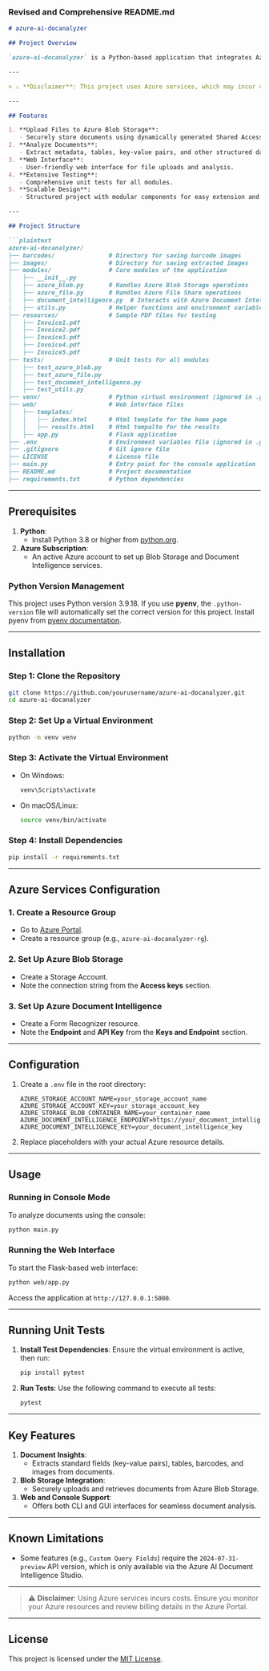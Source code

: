 ### Revised and Comprehensive README.md

```markdown
# azure-ai-docanalyzer

## Project Overview

`azure-ai-docanalyzer` is a Python-based application that integrates Azure Blob Storage and Azure Document Intelligence services. It provides functionality to securely upload documents, analyze their content, and extract meaningful insights. The project supports both a console interface and a web interface, making it flexible for various use cases.

---

> ⚠ **Disclaimer**: This project uses Azure services, which may incur costs. Be sure to review Azure's pricing and monitor your resource usage to avoid unexpected charges.

---

## Features

1. **Upload Files to Azure Blob Storage**:
   - Securely store documents using dynamically generated Shared Access Signatures (SAS).
2. **Analyze Documents**:
   - Extract metadata, tables, key-value pairs, and other structured data using Azure Document Intelligence.
3. **Web Interface**:
   - User-friendly web interface for file uploads and analysis.
4. **Extensive Testing**:
   - Comprehensive unit tests for all modules.
5. **Scalable Design**:
   - Structured project with modular components for easy extension and maintenance.

---

## Project Structure

```plaintext
azure-ai-docanalyzer/
├── barcodes/               # Directory for saving barcode images
├── images/                 # Directory for saving extracted images
├── modules/                # Core modules of the application
│   ├── __init__.py
│   ├── azure_blob.py       # Handles Azure Blob Storage operations
│   ├── azure_file.py       # Handles Azure File Share operations
│   ├── document_intelligence.py  # Interacts with Azure Document Intelligence
│   ├── utils.py            # Helper functions and environment variable handling
├── resources/              # Sample PDF files for testing
│   ├── Invoice1.pdf
│   ├── Invoice2.pdf
│   ├── Invoice3.pdf
│   ├── Invoice4.pdf
│   ├── Invoice5.pdf
├── tests/                  # Unit tests for all modules
│   ├── test_azure_blob.py
│   ├── test_azure_file.py
│   ├── test_document_intelligence.py
│   ├── test_utils.py
├── venv/                   # Python virtual environment (ignored in .gitignore)
├── web/                    # Web interface files
│   ├── templates/
│   │   ├── index.html      # Html template for the home page
│   │   ├── results.html    # Html tempalte for the results
│   ├── app.py              # Flask application
├── .env                    # Environment variables file (ignored in .gitignore)
├── .gitignore              # Git ignore file
├── LICENSE                 # License file
├── main.py                 # Entry point for the console application
├── README.md               # Project documentation
├── requirements.txt        # Python dependencies
```

---

## Prerequisites

1. **Python**:
   - Install Python 3.8 or higher from [python.org](https://www.python.org/).
2. **Azure Subscription**:
   - An active Azure account to set up Blob Storage and Document Intelligence services.

### Python Version Management

This project uses Python version 3.9.18. If you use **pyenv**, the `.python-version` file will automatically set the correct version for this project. Install pyenv from [pyenv documentation](https://github.com/pyenv/pyenv).

---

## Installation

### Step 1: Clone the Repository
```bash
git clone https://github.com/yourusername/azure-ai-docanalyzer.git
cd azure-ai-docanalyzer
```

### Step 2: Set Up a Virtual Environment
```bash
python -m venv venv
```

### Step 3: Activate the Virtual Environment
- On Windows:
  ```bash
  venv\Scripts\activate
  ```
- On macOS/Linux:
  ```bash
  source venv/bin/activate
  ```

### Step 4: Install Dependencies
```bash
pip install -r requirements.txt
```

---

## Azure Services Configuration

### 1. Create a Resource Group
- Go to [Azure Portal](https://portal.azure.com/).
- Create a resource group (e.g., `azure-ai-docanalyzer-rg`).

### 2. Set Up Azure Blob Storage
- Create a Storage Account.
- Note the connection string from the **Access keys** section.

### 3. Set Up Azure Document Intelligence
- Create a Form Recognizer resource.
- Note the **Endpoint** and **API Key** from the **Keys and Endpoint** section.

---

## Configuration

1. Create a `.env` file in the root directory:
    ```plaintext
    AZURE_STORAGE_ACCOUNT_NAME=your_storage_account_name
    AZURE_STORAGE_ACCOUNT_KEY=your_storage_account_key
    AZURE_STORAGE_BLOB_CONTAINER_NAME=your_container_name
    AZURE_DOCUMENT_INTELLIGENCE_ENDPOINT=https://your_document_intelligence_endpoint
    AZURE_DOCUMENT_INTELLIGENCE_KEY=your_document_intelligence_key
    ```

2. Replace placeholders with your actual Azure resource details.

---

## Usage

### Running in Console Mode
To analyze documents using the console:
```bash
python main.py
```

### Running the Web Interface
To start the Flask-based web interface:
```bash
python web/app.py
```
Access the application at `http://127.0.0.1:5000`.

---

## Running Unit Tests

1. **Install Test Dependencies**:
   Ensure the virtual environment is active, then run:
   ```bash
   pip install pytest
   ```

2. **Run Tests**:
   Use the following command to execute all tests:
   ```bash
   pytest
   ```

---

## Key Features

1. **Document Insights**:
   - Extracts standard fields (key-value pairs), tables, barcodes, and images from documents.
2. **Blob Storage Integration**:
   - Securely uploads and retrieves documents from Azure Blob Storage.
3. **Web and Console Support**:
   - Offers both CLI and GUI interfaces for seamless document analysis.

---

## Known Limitations

- Some features (e.g., `Custom Query Fields`) require the `2024-07-31-preview` API version, which is only available via the Azure AI Document Intelligence Studio.

---

> ⚠ **Disclaimer**: Using Azure services incurs costs. Ensure you monitor your Azure resources and review billing details in the Azure Portal.

---

## License

This project is licensed under the [MIT License](LICENSE).
```